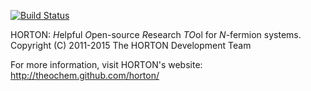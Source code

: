 [![Build Status](https://travis-ci.org/theochem/horton.svg?branch=master)](https://travis-ci.org/theochem/horton)

HORTON: *H*elpful *O*pen-source *R*esearch *TO*ol for *N*-fermion systems.
Copyright (C) 2011-2015 The HORTON Development Team

For more information, visit HORTON's website: http://theochem.github.com/horton/
